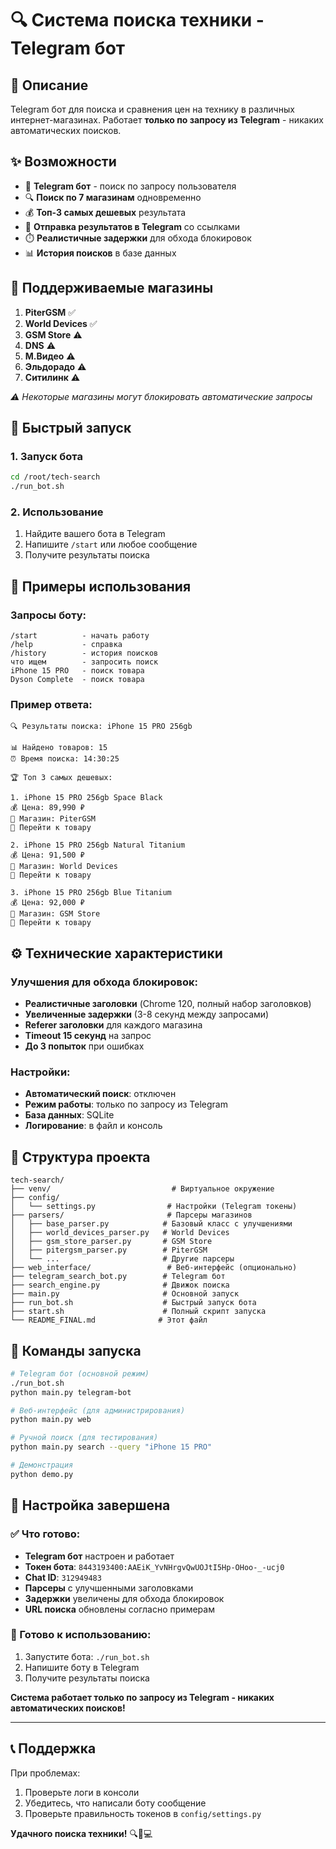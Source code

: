 # 🔍 Система поиска техники - Telegram бот

## 🎯 Описание

Telegram бот для поиска и сравнения цен на технику в различных интернет-магазинах. Работает **только по запросу из Telegram** - никаких автоматических поисков.

## ✨ Возможности

- 🤖 **Telegram бот** - поиск по запросу пользователя
- 🔍 **Поиск по 7 магазинам** одновременно
- 💰 **Топ-3 самых дешевых** результата
- 📱 **Отправка результатов в Telegram** со ссылками
- ⏱️ **Реалистичные задержки** для обхода блокировок
- 📊 **История поисков** в базе данных

## 🏪 Поддерживаемые магазины

1. **PiterGSM** ✅
2. **World Devices** ✅  
3. **GSM Store** ⚠️
4. **DNS** ⚠️
5. **М.Видео** ⚠️
6. **Эльдорадо** ⚠️
7. **Ситилинк** ⚠️

*⚠️ Некоторые магазины могут блокировать автоматические запросы*

## 🚀 Быстрый запуск

### 1. Запуск бота
```bash
cd /root/tech-search
./run_bot.sh
```

### 2. Использование
1. Найдите вашего бота в Telegram
2. Напишите `/start` или любое сообщение
3. Получите результаты поиска

## 📱 Примеры использования

### Запросы боту:
```
/start          - начать работу
/help           - справка
/history        - история поисков
что ищем        - запросить поиск
iPhone 15 PRO   - поиск товара
Dyson Complete  - поиск товара
```

### Пример ответа:
```
🔍 Результаты поиска: iPhone 15 PRO 256gb

📊 Найдено товаров: 15
⏰ Время поиска: 14:30:25

🏆 Топ 3 самых дешевых:

1. iPhone 15 PRO 256gb Space Black
💰 Цена: 89,990 ₽
🏪 Магазин: PiterGSM
🔗 Перейти к товару

2. iPhone 15 PRO 256gb Natural Titanium  
💰 Цена: 91,500 ₽
🏪 Магазин: World Devices
🔗 Перейти к товару

3. iPhone 15 PRO 256gb Blue Titanium
💰 Цена: 92,000 ₽
🏪 Магазин: GSM Store
🔗 Перейти к товару
```

## ⚙️ Технические характеристики

### Улучшения для обхода блокировок:
- **Реалистичные заголовки** (Chrome 120, полный набор заголовков)
- **Увеличенные задержки** (3-8 секунд между запросами)
- **Referer заголовки** для каждого магазина
- **Timeout 15 секунд** на запрос
- **До 3 попыток** при ошибках

### Настройки:
- **Автоматический поиск**: отключен
- **Режим работы**: только по запросу из Telegram
- **База данных**: SQLite
- **Логирование**: в файл и консоль

## 📁 Структура проекта

```
tech-search/
├── venv/                           # Виртуальное окружение
├── config/
│   └── settings.py                # Настройки (Telegram токены)
├── parsers/                       # Парсеры магазинов
│   ├── base_parser.py            # Базовый класс с улучшениями
│   ├── world_devices_parser.py   # World Devices
│   ├── gsm_store_parser.py       # GSM Store
│   ├── pitergsm_parser.py        # PiterGSM
│   └── ...                       # Другие парсеры
├── web_interface/                 # Веб-интерфейс (опционально)
├── telegram_search_bot.py        # Telegram бот
├── search_engine.py              # Движок поиска
├── main.py                       # Основной запуск
├── run_bot.sh                    # Быстрый запуск бота
├── start.sh                      # Полный скрипт запуска
└── README_FINAL.md              # Этот файл
```

## 🔧 Команды запуска

```bash
# Telegram бот (основной режим)
./run_bot.sh
python main.py telegram-bot

# Веб-интерфейс (для администрирования)
python main.py web

# Ручной поиск (для тестирования)
python main.py search --query "iPhone 15 PRO"

# Демонстрация
python demo.py
```

## 🎯 Настройка завершена

### ✅ Что готово:
- **Telegram бот** настроен и работает
- **Токен бота**: `8443193400:AAEiK_YvNHrgvQwUOJtI5Hp-OHoo-_-ucj0`
- **Chat ID**: `312949483`
- **Парсеры** с улучшенными заголовками
- **Задержки** увеличены для обхода блокировок
- **URL поиска** обновлены согласно примерам

### 🚀 Готово к использованию:
1. Запустите бота: `./run_bot.sh`
2. Напишите боту в Telegram
3. Получите результаты поиска

**Система работает только по запросу из Telegram - никаких автоматических поисков!**

---

## 📞 Поддержка

При проблемах:
1. Проверьте логи в консоли
2. Убедитесь, что написали боту сообщение
3. Проверьте правильность токенов в `config/settings.py`

**Удачного поиска техники!** 🔍📱💻


